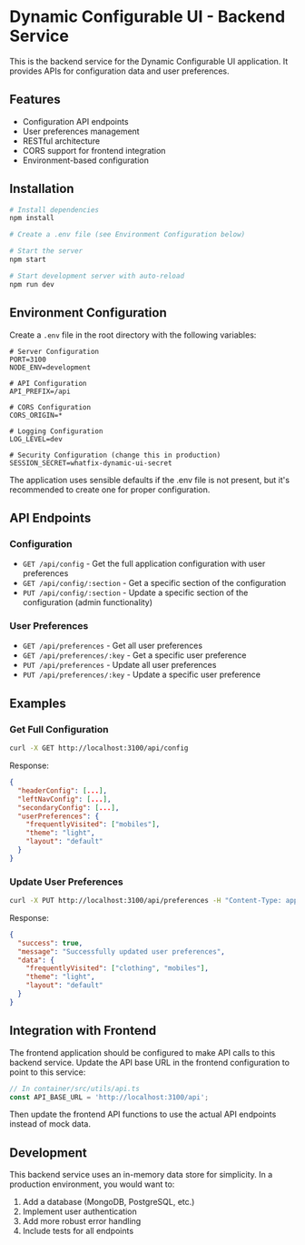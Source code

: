 # Dynamic Configurable UI - Backend Service

This is the backend service for the Dynamic Configurable UI application. It provides APIs for configuration data and user preferences.

## Features

- Configuration API endpoints
- User preferences management
- RESTful architecture
- CORS support for frontend integration
- Environment-based configuration

## Installation

```bash
# Install dependencies
npm install

# Create a .env file (see Environment Configuration below)

# Start the server
npm start

# Start development server with auto-reload
npm run dev
```

## Environment Configuration

Create a `.env` file in the root directory with the following variables:

```
# Server Configuration
PORT=3100
NODE_ENV=development

# API Configuration
API_PREFIX=/api

# CORS Configuration
CORS_ORIGIN=*

# Logging Configuration
LOG_LEVEL=dev

# Security Configuration (change this in production)
SESSION_SECRET=whatfix-dynamic-ui-secret
```

The application uses sensible defaults if the .env file is not present, but it's recommended to create one for proper configuration.

## API Endpoints

### Configuration

- `GET /api/config` - Get the full application configuration with user preferences
- `GET /api/config/:section` - Get a specific section of the configuration
- `PUT /api/config/:section` - Update a specific section of the configuration (admin functionality)

### User Preferences

- `GET /api/preferences` - Get all user preferences
- `GET /api/preferences/:key` - Get a specific user preference
- `PUT /api/preferences` - Update all user preferences
- `PUT /api/preferences/:key` - Update a specific user preference

## Examples

### Get Full Configuration

```bash
curl -X GET http://localhost:3100/api/config
```

Response:
```json
{
  "headerConfig": [...],
  "leftNavConfig": [...],
  "secondaryConfig": [...],
  "userPreferences": {
    "frequentlyVisited": ["mobiles"],
    "theme": "light",
    "layout": "default"
  }
}
```

### Update User Preferences

```bash
curl -X PUT http://localhost:3100/api/preferences -H "Content-Type: application/json" -d '{"frequentlyVisited": ["clothing", "mobiles"]}'
```

Response:
```json
{
  "success": true,
  "message": "Successfully updated user preferences",
  "data": {
    "frequentlyVisited": ["clothing", "mobiles"],
    "theme": "light",
    "layout": "default"
  }
}
```

## Integration with Frontend

The frontend application should be configured to make API calls to this backend service. Update the API base URL in the frontend configuration to point to this service:

```typescript
// In container/src/utils/api.ts
const API_BASE_URL = 'http://localhost:3100/api';
```

Then update the frontend API functions to use the actual API endpoints instead of mock data.

## Development

This backend service uses an in-memory data store for simplicity. In a production environment, you would want to:

1. Add a database (MongoDB, PostgreSQL, etc.)
2. Implement user authentication
3. Add more robust error handling
4. Include tests for all endpoints 